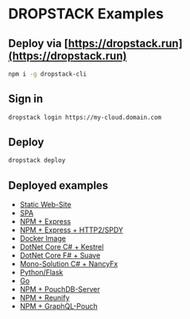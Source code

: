 # DROPSTACK Examples

## Deploy via [https://dropstack.run](https://dropstack.run)

```bash
npm i -g dropstack-cli
```

## Sign in

```bash
dropstack login https://my-cloud.domain.com
```

## Deploy

```bash
dropstack deploy
```

## Deployed examples

* [Static Web-Site](https://ngibhshm.cloud.dropstack.run)
* [SPA](https://okwwqnkl.cloud.dropstack.run)
* [NPM + Express](https://urcbyrfw.cloud.dropstack.run)
* [NPM + Express + HTTP2/SPDY](https://http2-express.cloud.dropstack.run)
* [Docker Image](https://waedjrfh.cloud.dropstack.run)
* [DotNet Core C# + Kestrel](https://sntdqrvq.cloud.dropstack.run)
* [DotNet Core F# + Suave](https://whwgikhc.cloud.dropstack.run)
* [Mono-Solution C# + NancyFx](https://qkvwwiko.cloud.dropstack.run/add)
* [Python/Flask](https://wjdqtkuz.cloud.dropstack.run)
* [Go](https://bwrbytxq.cloud.dropstack.run)
* [NPM + PouchDB-Server](https://oqxuukwd.cloud.dropstack.run/_utils)
* [NPM + Reunify](https://byctvaxf.cloud.dropstack.run)
* [NPM + GraphQL-Pouch](https://isgcwogq.cloud.dropstack.run/graphql)
